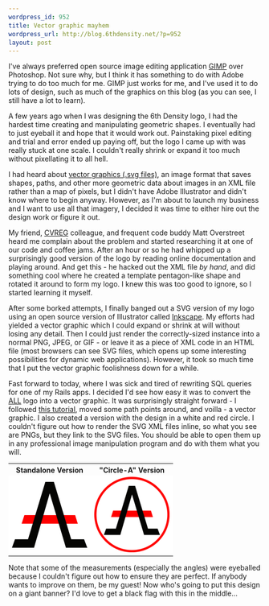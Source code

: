 ```yaml
--- 
wordpress_id: 952
title: Vector graphic mayhem
wordpress_url: http://blog.6thdensity.net/?p=952
layout: post
---
```

<p>I've always preferred open source image editing application <a href="http://www.gimp.org/">GIMP</a> over Photoshop.  Not sure why, but I think it has something to do with Adobe trying to do too much for me.  GIMP just works for me, and I've used it to do lots of design, such as much of the graphics on this blog (as you can see, I still have a lot to learn).</p><p>A few years ago when I was designing the 6th Density logo, I had the hardest time creating and manipulating geometric shapes.  I eventually had to just eyeball it and hope that it would work out.  Painstaking pixel editing and trial and error ended up paying off, but the logo I came up with was really stuck at one scale.  I couldn't really shrink or expand it too much without pixellating it to all hell.</p><p>I had heard about <a href="http://en.wikipedia.org/wiki/Scalable_Vector_Graphics">vector graphics (.svg files)</a>, an image format that saves shapes, paths, and other more geometric data about images in an XML file rather than a map of pixels, but I didn't have Adobe Illustrator and didn't know where to begin anyway.  However, as I'm about to launch my business and I want to use all that imagery, I decided it was time to either hire out the design work or figure it out.</p><p><!--more-->My friend, <a href="http://cvreg.org">CVREG</a> colleague, and frequent code buddy Matt Overstreet heard me complain about the problem and started researching it at one of our code and coffee jams.  After an hour or so he had whipped up a surprisingly good version of the logo by reading online documentation and playing around.  And get this - he hacked out the XML file <em>by hand</em>, and did something cool where he created a template pentagon-like shape and rotated it around to form my logo.  I knew this was too good to ignore, so I started learning it myself.</p><p>After some borked attempts, I finally banged out a SVG version of my logo using an open source version of Illustrator called <a href="http://www.inkscape.org/">Inkscape</a>.  My efforts had yielded a vector graphic which I could expand or shrink at will without losing any detail.  Then I could just render the correctly-sized instance into a normal PNG, JPEG, or GIF - or leave it as a piece of XML code in an HTML file (most browsers can see SVG files, which opens up some interesting possibilities for dynamic web applications).  However, it took so much time that I put the vector graphic foolishness down for a while.</p><p>Fast forward to today, where I was sick and tired of rewriting SQL queries for one of my Rails apps.  I decided I'd see how easy it was to convert the <a href="http://all-left.net">ALL</a> logo into a vector graphic.  It was surprisingly straight forward - I followed <a href="http://www.inkscape.org/doc/tracing/tutorial-tracing.html">this tutorial</a>, moved some path points around, and voilla - a vector graphic.  I also created a version with the design in a white and red circle.  I couldn't figure out how to render the SVG XML files inline, so what you see are PNGs, but they link to the SVG files. You should be able to open them up in any professional image manipulation program and do with them what you will.</p><div align=center><table><tr><th>Standalone Version</th><th>"Circle-A" Version</th></tr><tr style="color: black; background-color: white;"><td><a href="/assets/all.svg"><img style="border:none;" src="/assets/all-150.png" /></a></td><td><a href="/assets/all-circle.svg"><img style="border:none;" src="/assets/all-circle-150.png" /></a></td></tr></table></div><p>Note that some of the measurements (especially the angles) were eyeballed because I couldn't figure out how to ensure they are perfect.  If anybody wants to improve on them, be my guest!  Now who's going to put this design on a giant banner?  I'd love to get a black flag with this in the middle...</p>
